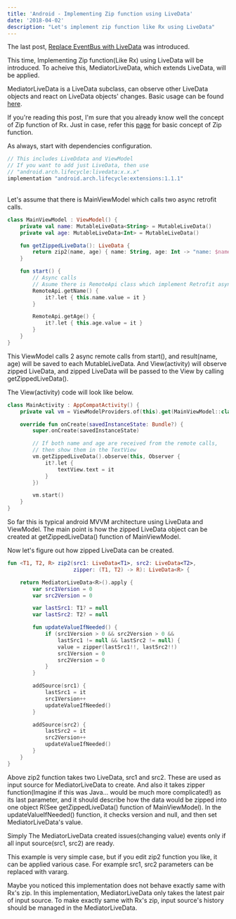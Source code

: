 ```yaml
---
title: 'Android - Implementing Zip function using LiveData'
date: '2018-04-02'
description: "Let's implement zip function like Rx using LiveData"
---
```


The last post, [Replace EventBus with LiveData](https://trainto.me/android-replace-eventbus-with-livedata) was introduced.

This time, Implementing Zip function(Like Rx) using LiveData will be introduced. To acheive this, MediatorLiveData, which extends LiveData, will be applied.

MediatorLiveData is a LiveData subclass, can observe other LiveData objects and react on LiveData objects' changes. Basic usage can be found [here](https://developer.android.com/reference/android/arch/lifecycle/MediatorLiveData.html).

If you're reading this post, I'm sure that you already know well the concept of Zip function of Rx. Just in case, refer this [page](http://reactivex.io/documentation/operators/zip.html) for
basic concept of Zip function.

As always, start with dependencies configuration.

```groovy
// This includes LiveDdata and ViewModel
// If you want to add just LiveData, then use
// "android.arch.lifecycle:livedata:x.x.x"
implementation "android.arch.lifecycle:extensions:1.1.1"
```

<br>
Let's assume that there is MainViewModel which calls two async retrofit calls.

```kotlin
class MainViewModel : ViewModel() {
    private val name: MutableLiveData<String> = MutableLiveData()
    private val age: MutableLiveData<Int> = MutableLiveData()

    fun getZippedLiveData(): LiveData {
        return zip2(name, age) { name: String, age: Int -> "name: $name, age: $age" }
    }

    fun start() {
        // Async calls
        // Asume there is RemoteApi class which implement Retrofit async call
        RemoteApi.getName() {
            it?.let { this.name.value = it }
        }

        RemoteApi.getAge() {
            it?.let { this.age.value = it }
        }
    }
}
```

This ViewModel calls 2 async remote calls from start(), and result(name, age) will be saved to each MutableLiveData. And View(activity) will observe zipped LiveData, and zipped LiveData will be passed to the View by calling getZippedLiveData().

The View(activity) code will look like below.

```kotlin
class MainActivity : AppCompatActivity() {
    private val vm = ViewModelProviders.of(this).get(MainViewModel::class.java)

    override fun onCreate(savedInstanceState: Bundle?) {
        super.onCreate(savedInstanceState)

        // If both name and age are received from the remote calls,
        // then show them in the TextView
        vm.getZippedLiveData().observe(this, Observer {
            it?.let {
                textView.text = it
            }
        })

        vm.start()
    }
}
```

So far this is typical android MVVM architecture using LiveData and ViewModel. The main point is how the zipped LiveData object can be created at getZippedLiveData() function of MainViewModel.

Now let's figure out how zipped LiveData can be created.

```kotlin
fun <T1, T2, R> zip2(src1: LiveData<T1>, src2: LiveData<T2>,
                     zipper: (T1, T2) -> R): LiveData<R> {

    return MediatorLiveData<R>().apply {
        var src1Version = 0
        var src2Version = 0

        var lastSrc1: T1? = null
        var lastSrc2: T2? = null

        fun updateValueIfNeeded() {
            if (src1Version > 0 && src2Version > 0 &&
                lastSrc1 != null && lastSrc2 != null) {
                value = zipper(lastSrc1!!, lastSrc2!!)
                src1Version = 0
                src2Version = 0
            }
        }

        addSource(src1) {
            lastSrc1 = it
            src1Version++
            updateValueIfNeeded()
        }

        addSource(src2) {
            lastSrc2 = it
            src2Version++
            updateValueIfNeeded()
        }
    }
}
```

Above zip2 function takes two LiveData, src1 and src2. These are used as input source for MediatorLiveData to create. And also it takes zipper function(Imagine if this was Java... would be much more complicated!) as its last parameter, and it should describe how the data would be zipped into one object R(See getZippedLiveData() function of MainViewModel). In the updateValueIfNeeded() function, it checks version and null, and then set MediatorLiveData's value.

Simply The MediatorLiveData created issues(changing value) events only if all input source(src1, src2) are ready.

This example is very simple case, but if you edit zip2 function you like, it can be applied various case. For example src1, src2 parameters can be replaced with vararg.

Maybe you noticed this implementation does not behave exactly same with Rx's zip. In this implementation, MediatorLiveData only takes the latest pair of input source. To make exactly same with Rx's zip, input source's history should be managed in the MediatorLiveData.
